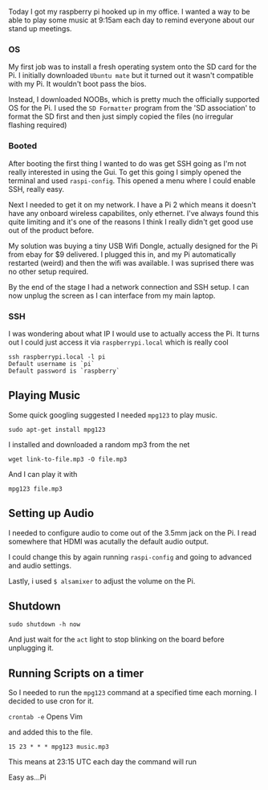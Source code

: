 Today I got my raspberry pi hooked up in my office. I wanted a way to be able to play some music at 9:15am each day to remind everyone about our stand up meetings.

### OS
My first job was to install a fresh operating system onto the SD card for the Pi. I initially downloaded `Ubuntu mate` but it turned out it wasn't compatible with my Pi. It wouldn't boot pass the bios.

Instead, I downloaded NOOBs, which is pretty much the officially supported OS for the Pi.  I used the `SD Formatter` program from the 'SD association' to format the SD first and then just simply copied the files (no irregular flashing required)

### Booted

After booting the first thing I wanted to do was get SSH going as I'm not really interested in using the Gui. To get this going I simply opened the terminal and used `raspi-config`. This opened a menu where I could enable SSH, really easy.

Next I needed to get it on my network. I have a Pi 2 which means it doesn't have any onboard wireless capabilites, only ethernet. I've always found this quite limiting and it's one of the reasons I think I really didn't get good use out of the product before.

My solution was buying a tiny USB Wifi Dongle, actually designed for the Pi from ebay for $9 delivered. I plugged this in, and my Pi automatically restarted (weird) and then the wifi was available. I was suprised there was no other setup required.

By the end of the stage I had a network connection and SSH setup. I can now unplug the screen as I can interface from my main laptop.

### SSH

I was wondering about what IP I would use to actually access the Pi. It turns out I could just access it via `raspberrypi.local` which is really cool

```
ssh raspberrypi.local -l pi
Default username is `pi`
Default password is `raspberry`
```

## Playing Music

Some quick googling suggested I needed `mpg123` to play music.

`sudo apt-get install mpg123`

I installed and downloaded a random mp3 from the net 

`wget link-to-file.mp3 -O file.mp3`

And I can play it with

`mpg123 file.mp3`

## Setting up Audio

I needed to configure audio to come out of the 3.5mm jack on the Pi. I read somewhere that HDMI was acutally the default audio output.

I could change this by again running `raspi-config` and going to advanced and audio settings.

Lastly, i used `$ alsamixer` to adjust the volume on the Pi. 

## Shutdown

`sudo shutdown -h now` 

And just wait for the `act` light to stop blinking on the board before unplugging it.

## Running Scripts on a timer

So I needed to run the `mpg123` command at a specified time each morning. I decided to use cron for it.

`crontab -e` Opens Vim
 
and added this to the file.
 
`15 23 * * * mpg123 music.mp3`

This means at 23:15 UTC each day the command will run

Easy as...Pi


